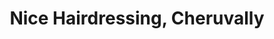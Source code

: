 ---
title: "Nice Hairdressing, Cheruvally"
url: /cheruvally/nice-hairdressing-cheruvally/
shop: Friseur
---